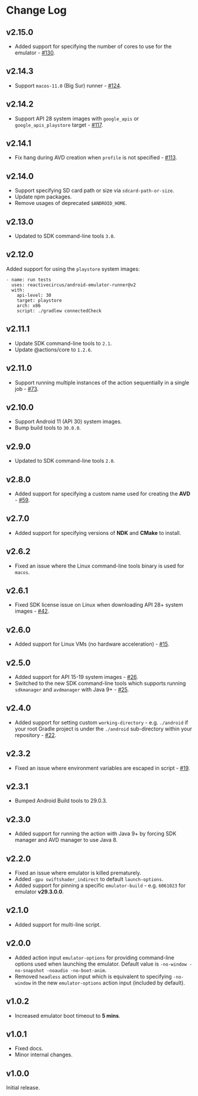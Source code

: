 # Change Log

## v2.15.0

* Added support for specifying the number of cores to use for the emulator - [#130](https://github.com/ReactiveCircus/android-emulator-runner/pull/130).

## v2.14.3

* Support `macos-11.0` (Big Sur) runner - [#124](https://github.com/ReactiveCircus/android-emulator-runner/pull/124).

## v2.14.2

* Support API 28 system images with `google_apis` or `google_apis_playstore` target - [#117](https://github.com/ReactiveCircus/android-emulator-runner/pull/117).

## v2.14.1

* Fix hang during AVD creation when `profile` is not specified - [#113](https://github.com/ReactiveCircus/android-emulator-runner/issues/113).

## v2.14.0

* Support specifying SD card path or size via `sdcard-path-or-size`.
* Update npm packages. 
* Remove usages of deprecated `$ANDROID_HOME`.

## v2.13.0

* Updated to SDK command-line tools `3.0`.

## v2.12.0

Added support for using the `playstore` system images:

```
- name: run tests
  uses: reactivecircus/android-emulator-runner@v2
  with:
    api-level: 30
    target: playstore
    arch: x86
    script: ./gradlew connectedCheck
```

## v2.11.1

* Update SDK command-line tools to `2.1`.
* Update @actions/core to `1.2.6`.

## v2.11.0

* Support running multiple instances of the action sequentially in a single job - [#73](https://github.com/ReactiveCircus/android-emulator-runner/issues/73).

## v2.10.0

* Support Android 11 (API 30) system images.
* Bump build tools to `30.0.0`.

## v2.9.0

* Updated to SDK command-line tools `2.0`.

## v2.8.0

* Added support for specifying a custom name used for creating the **AVD** - [#59](https://github.com/ReactiveCircus/android-emulator-runner/issues/59).

## v2.7.0

* Added support for specifying versions of **NDK** and **CMake** to install.

## v2.6.2

* Fixed an issue where the Linux command-line tools binary is used for `macos`.

## v2.6.1

* Fixed SDK license issue on Linux when downloading API 28+ system images - [#42](https://github.com/ReactiveCircus/android-emulator-runner/issues/42).

## v2.6.0

* Added support for Linux VMs (no hardware acceleration) - [#15](https://github.com/ReactiveCircus/android-emulator-runner/issues/15).

## v2.5.0

* Added support for API 15-19 system images - [#26](https://github.com/ReactiveCircus/android-emulator-runner/issues/26).
* Switched to the new SDK command-line tools which supports running `sdkmanager` and `avdmanager` with Java 9+ - [#25](https://github.com/ReactiveCircus/android-emulator-runner/issues/25).

## v2.4.0

* Added support for setting custom `working-directory` - e.g. `./android` if your root Gradle project is under the `./android` sub-directory within your repository - [#22](https://github.com/ReactiveCircus/android-emulator-runner/issues/22).

## v2.3.2

* Fixed an issue where environment variables are escaped in script - [#19](https://github.com/ReactiveCircus/android-emulator-runner/issues/19).

## v2.3.1

* Bumped Android Build tools to 29.0.3.

## v2.3.0

* Added support for running the action with Java 9+ by forcing SDK manager and AVD manager to use Java 8.

## v2.2.0

* Fixed an issue where emulator is killed prematurely.
* Added `-gpu swiftshader_indirect` to default `launch-options`.
* Added support for pinning a specific `emulator-build` - e.g. `6061023` for emulator **v29.3.0.0**.

## v2.1.0

* Added support for multi-line script.

## v2.0.0

* Added action input `emulator-options` for providing command-line options used when launching the emulator. Default value is `-no-window -no-snapshot -noaudio -no-boot-anim`.
* Removed `headless` action input which is equivalent to specifying `-no-window` in the new `emulator-options` action input (included by default).

## v1.0.2

* Increased emulator boot timeout to **5 mins**.

## v1.0.1

* Fixed docs.
* Minor internal changes.

## v1.0.0

Initial release.
